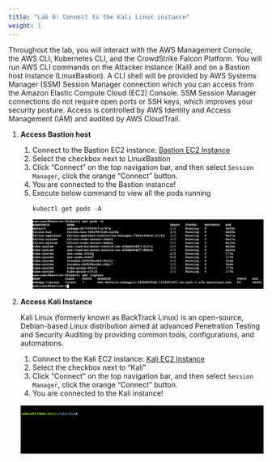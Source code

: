 ```yaml
---
title: "Lab 0: Connect to the Kali Linux instance"
weight: 1
---
```


Throughout the lab, you will interact with the AWS Management Console, the AWS CLI, Kubernetes CLI, and the CrowdStrike Falcon Platform. You will run AWS CLI commands on the Attacker instance (Kali) and on a Bastion host instance (LinuxBastion). A CLI shell will be provided by AWS Systems Manager (SSM) Session Manager connection which you can access from the Amazon Elastic Compute Cloud (EC2) Console. SSM Session Manager connections do not require open ports or SSH keys, which improves your security posture. Access is controlled by AWS Identity and Access Management (IAM) and audited by AWS CloudTrail.

1. **Access Bastion host**

   1. Connect to the Bastion EC2 instance: [Bastion EC2 Instance](https://us-east-1.console.aws.amazon.com/ec2/home?region=us-east-1#Instances:tag:Name=LinuxBastion)
   1. Select the checkbox next to LinuxBastion
   1. Click “Connect” on the top navigation bar, and then select `Session Manager`, click the orange “Connect” button.
   1. You are connected to the Bastion instance!
   1. Execute below command to view all the pods running
      ```
      kubectl get pods -A
      ```
      ![Screenshtot of pod listing](/static/img/kube.png)

2. **Access Kali Instance**

   Kali Linux (formerly known as BackTrack Linux) is an open-source, Debian-based Linux distribution aimed at advanced Penetration Testing and Security Auditing by providing common tools, configurations, and automations.

   1. Connect to the Kali EC2 instance: [Kali EC2 Instance](https://us-east-1.console.aws.amazon.com/ec2/home?region=us-east-1#Instances:tag:Name=Kali)
   1. Select the checkbox next to “Kali”
   1. Click “Connect” on the top navigation bar, and then select `Session Manager`, click the orange “Connect” button.
   1. You are connected to the Kali instance!

   ![Screenshot of the Kali shell](/static/img/kali.png)
